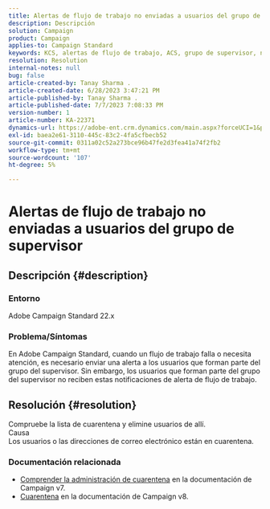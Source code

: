 ```yaml
---
title: Alertas de flujo de trabajo no enviadas a usuarios del grupo de supervisor
description: Descripción
solution: Campaign
product: Campaign
applies-to: Campaign Standard
keywords: KCS, alertas de flujo de trabajo, ACS, grupo de supervisor, notificación
resolution: Resolution
internal-notes: null
bug: false
article-created-by: Tanay Sharma .
article-created-date: 6/28/2023 3:47:21 PM
article-published-by: Tanay Sharma .
article-published-date: 7/7/2023 7:08:33 PM
version-number: 1
article-number: KA-22371
dynamics-url: https://adobe-ent.crm.dynamics.com/main.aspx?forceUCI=1&pagetype=entityrecord&etn=knowledgearticle&id=dc9c8e0b-cb15-ee11-8f6e-6045bd006295
exl-id: baea2e61-3110-445c-83c2-4fa5cfbecb52
source-git-commit: 0311a02c52a273bce96b47fe2d3fea41a74f2fb2
workflow-type: tm+mt
source-wordcount: '107'
ht-degree: 5%

---
```


# Alertas de flujo de trabajo no enviadas a usuarios del grupo de supervisor

## Descripción {#description}


### Entorno

Adobe Campaign Standard 22.x

### Problema/Síntomas

En Adobe Campaign Standard, cuando un flujo de trabajo falla o necesita atención, es necesario enviar una alerta a los usuarios que forman parte del grupo del supervisor. Sin embargo, los usuarios que forman parte del grupo del supervisor no reciben estas notificaciones de alerta de flujo de trabajo.


## Resolución {#resolution}


Compruebe la lista de cuarentena y elimine usuarios de allí.
<br>Causa<br>
Los usuarios o las direcciones de correo electrónico están en cuarentena.

### Documentación relacionada

- [Comprender la administración de cuarentena](https://experienceleague.adobe.com/docs/campaign-classic/using/sending-messages/monitoring-deliveries/understanding-quarantine-management.html) en la documentación de Campaign v7.
- [Cuarentena](https://experienceleague.adobe.com/docs/campaign/campaign-v8/campaigns/send/failures/quarantines.html) en la documentación de Campaign v8.
